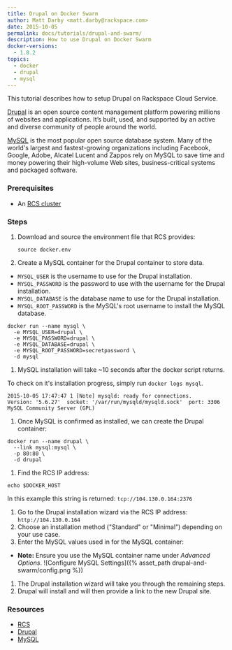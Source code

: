 ```yaml
---
title: Drupal on Docker Swarm
author: Matt Darby <matt.darby@rackspace.com>
date: 2015-10-05
permalink: docs/tutorials/drupal-and-swarm/
description: How to use Drupal on Docker Swarm
docker-versions:
  - 1.8.2
topics:
  - docker
  - drupal
  - mysql
---
```


This tutorial describes how to setup Drupal on Rackspace Cloud Service.

[Drupal](drupal.org) is an open source content management platform powering millions of websites and applications. It’s built, used, and supported by an active and diverse community of people around the world.

[MySQL](mysql.com) is the most popular open source database system. Many of the world's largest and fastest-growing organizations including Facebook, Google, Adobe, Alcatel Lucent and Zappos rely on MySQL to save time and money powering their high-volume Web sites, business-critical systems and packaged software.

### Prerequisites

* An [RCS cluster](mycluster.rackspace.com)

### Steps

1. Download and source the environment file that RCS provides:

    `source docker.env`

1. Create a MySQL container for the Drupal container to store data.
  * `MYSQL_USER` is the username to use for the Drupal installation.
  * `MYSQL_PASSWORD` is the password to use with the username for the Drupal installation.
  * `MYSQL_DATABASE` is the database name to use for the Drupal installation.
  * `MYSQL_ROOT_PASSWORD` is the MySQL's root username to install the MySQL database.

  ```
  docker run --name mysql \
    -e MYSQL_USER=drupal \
    -e MYSQL_PASSWORD=drupal \
    -e MYSQL_DATABASE=drupal \
    -e MYSQL_ROOT_PASSWORD=secretpassword \
    -d mysql
  ```

1. MySQL installation will take ~10 seconds after the docker script returns.

  To check on it's installation progress, simply run `docker logs mysql`.

  ```
  2015-10-05 17:47:47 1 [Note] mysqld: ready for connections.
  Version: '5.6.27'  socket: '/var/run/mysqld/mysqld.sock'  port: 3306  MySQL Community Server (GPL)
  ```

1. Once MySQL is confirmed as installed, we can create the Drupal container:

  ```
  docker run --name drupal \
    --link mysql:mysql \
    -p 80:80 \
    -d drupal
  ```

1. Find the RCS IP address:

  `echo $DOCKER_HOST`

  In this example this string is returned: `tcp://104.130.0.164:2376`

1. Go to the Drupal installation wizard via the RCS IP address: `http://104.130.0.164`
1. Choose an installation method ("Standard" or "Minimal") depending on your use case.
1. Enter the MySQL values used in for the MySQL container:
  * **Note:** Ensure you use the MySQL container name under *Advanced Options*.
  ![Configure MySQL Settings]({% asset_path drupal-and-swarm/config.png %})

1. The Drupal installation wizard will take you through the remaining steps.
1. Drupal will install and will then provide a link to the new Drupal site.

### Resources

* [RCS](mycluster.rackspace.com)
* [Drupal](drupal.org)
* [MySQL](mysql.com)
